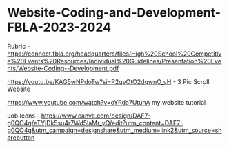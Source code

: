 # Website-Coding-and-Development-FBLA-2023-2024

Rubric - https://connect.fbla.org/headquarters/files/High%20School%20Competitive%20Events%20Resources/Individual%20Guidelines/Presentation%20Events/Website-Coding--Development.pdf

https://youtu.be/KAG5wNPdoTw?si=P2qyOtO2dqwnO_vH - 3 Pic Scroll Website

https://www.youtube.com/watch?v=oYRda7UtuhA my website tutorial

Job Icons - https://www.canva.com/design/DAF7-g0QO4g/eTYjDk5su4r7Wd5IaMr_yQ/edit?utm_content=DAF7-g0QO4g&utm_campaign=designshare&utm_medium=link2&utm_source=sharebutton
